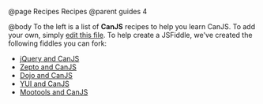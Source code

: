 @page Recipes Recipes
@parent guides 4

@body
To the left is a list of __CanJS__ recipes to help you learn CanJS.  To
add your own, simply [edit this file](https://github.com/bitovi/canjs/edit/gh-pages/recipes.md). To
help create a JSFiddle, we've created the following fiddles you can fork:

 - [jQuery and CanJS](http://jsfiddle.net/donejs/qYdwR/)
 - [Zepto and CanJS](http://jsfiddle.net/donejs/7Yaxk/)
 - [Dojo and CanJS](http://jsfiddle.net/donejs/9x96n/)
 - [YUI and CanJS](http://jsfiddle.net/donejs/w6m73/)
 - [Mootools and CanJS](http://jsfiddle.net/donejs/mnNJX/)
